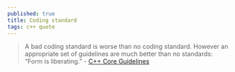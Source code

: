 ```yaml
---
published: true
title: Coding standard
tags: c++ quote
---
```

> A bad coding standard is worse than no coding standard. However an appropriate set of guidelines are much better than no standards: “Form is liberating.” - [C++ Core Guidelines](https://isocpp.github.io/CppCoreGuidelines/CppCoreGuidelines#S-references)
